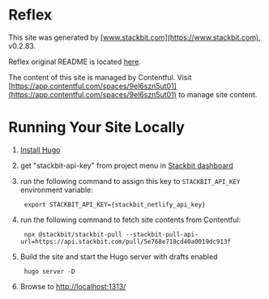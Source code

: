 # Reflex

This site was generated by [www.stackbit.com](https://www.stackbit.com), v0.2.83.

Reflex original README is located [here](./README.theme.md).

The content of this site is managed by Contentful. Visit [https://app.contentful.com/spaces/9el6szn5ut01](https://app.contentful.com/spaces/9el6szn5ut01) to manage site content.

# Running Your Site Locally

1. [Install Hugo](https://gohugo.io/getting-started/quick-start/#step-1-install-hugo)

1. get "stackbit-api-key" from project menu in [Stackbit dashboard](https://app.stackbit.com/dashboard)

1. run the following command to assign this key to `STACKBIT_API_KEY` environment variable:

        export STACKBIT_API_KEY={stackbit_netlify_api_key}

1. run the following command to fetch site contents from Contentful:

        npx @stackbit/stackbit-pull --stackbit-pull-api-url=https://api.stackbit.com/pull/5e768e718cd40a0019dc913f

1. Build the site and start the Hugo server with drafts enabled

        hugo server -D

1. Browse to [http://localhost:1313/](http://localhost:1313/)
